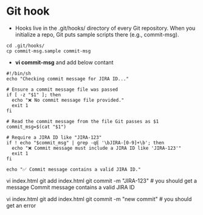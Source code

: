 # Git hook 

- Hooks live in the .git/hooks/ directory of every Git repository.
When you initialize a repo, Git puts sample scripts there (e.g., commit-msg).

```
cd .git/hooks/
cp commit-msg.sample commit-msg
```

- **vi commit-msg** and add below contant
  
```
#!/bin/sh
echo "Checking commit message for JIRA ID..."

# Ensure a commit message file was passed
if [ -z "$1" ]; then
  echo "❌ No commit message file provided."
  exit 1
fi

# Read the commit message from the file Git passes as $1
commit_msg=$(cat "$1")

# Require a JIRA ID like "JIRA-123"
if ! echo "$commit_msg" | grep -qE '\bJIRA-[0-9]+\b'; then
  echo "❌ Commit message must include a JIRA ID like 'JIRA-123'"
  exit 1
fi

echo "✅ Commit message contains a valid JIRA ID."
```

vi index.html
git add index.html
git commit -m "JIRA-123"    		# you should get a message Commit message contains a valid JIRA ID

vi index.html
git add index.html
git commit -m "new commit"              # you should get an error

